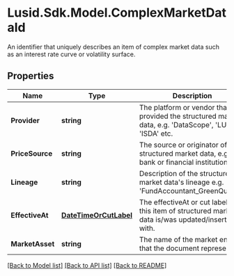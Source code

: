 # Lusid.Sdk.Model.ComplexMarketDataId
An identifier that uniquely describes an item of complex market data such as an interest rate curve or volatility surface.

## Properties

Name | Type | Description | Notes
------------ | ------------- | ------------- | -------------
**Provider** | **string** | The platform or vendor that provided the structured market data, e.g. &#39;DataScope&#39;, &#39;LUSID&#39;, &#39;ISDA&#39; etc. | 
**PriceSource** | **string** | The source or originator of the structured market data, e.g. a bank or financial institution. | [optional] 
**Lineage** | **string** | Description of the structured market data&#39;s lineage e.g. &#39;FundAccountant_GreenQuality&#39;. | [optional] 
**EffectiveAt** | [**DateTimeOrCutLabel**](DateTimeOrCutLabel.md) | The effectiveAt or cut label that this item of structured market data is/was updated/inserted with. | [optional] 
**MarketAsset** | **string** | The name of the market entity that the document represents | [optional] 

[[Back to Model list]](../README.md#documentation-for-models) [[Back to API list]](../README.md#documentation-for-api-endpoints) [[Back to README]](../README.md)

